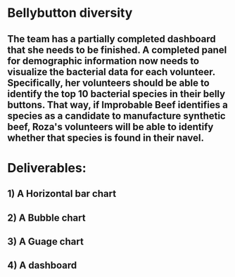 # Bellybutton diversity
## The team has a partially completed dashboard that she needs to be finished. A completed panel for demographic information now needs to visualize the bacterial data for each volunteer. Specifically, her volunteers should be able to identify the top 10 bacterial species in their belly buttons. That way, if Improbable Beef identifies a species as a candidate to manufacture synthetic beef, Roza's volunteers will be able to identify whether that species is found in their navel.

# Deliverables:
## 1) A Horizontal bar chart
## 2) A Bubble chart
## 3) A Guage chart
## 4) A dashboard